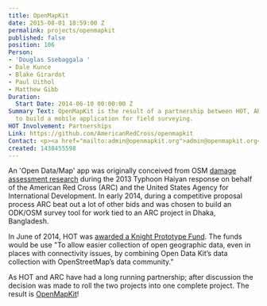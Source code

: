 ```yaml
---
title: OpenMapKit
date: 2015-08-01 18:59:00 Z
permalink: projects/openmapkit
published: false
position: 106
Person:
- 'Douglas Ssebaggala '
- Dale Kunce
- Blake Girardot
- Paul Uithol
- Matthew Gibb
Duration:
  Start Date: 2014-06-10 00:00:00 Z
Summary Text: OpenMapKit is the result of a partnership between HOT, ARC and USAID
  to build a mobile application for field surveying.
HOT Involvement: Partnerships
Link: https://github.com/AmericanRedCross/openmapkit
Contact: <p><a href="mailto:admin@openmapkit.org">admin@openmapkit.org</a></p>
created: 1438455598
---
```


<p>An 'Open Data/Map' app was originally conceived from OSM <a href="http://americanredcross.github.io/OSM-Assessment">damage assessment research</a> during the 2013 Typhoon Haiyan response on behalf of the American Red Cross (ARC) and the United States Agency for International Development. In early 2014, during a competitive proposal process ARC beat out a lot of other bids and was chosen to build an ODK/OSM survey tool for work tied to an ARC project in Dhaka, Bangladesh.&nbsp;</p><p>In June of 2014, HOT was <a href="http://www.knightfoundation.org/grants/201449229/">awarded a Knight Prototype Fund</a>. The funds would be use "To allow easier collection of open geographic data, even in places with connectivity issues, by combining Open Data Kit’s data collection with OpenStreetMap’s data community."</p><p>As HOT and ARC have had a long running partnership; after discussion the decision was made to roll the two projects into one complete project. The result is <a href="http://github.com/americanredcross/openmapkit">OpenMapKit</a>!</p>
